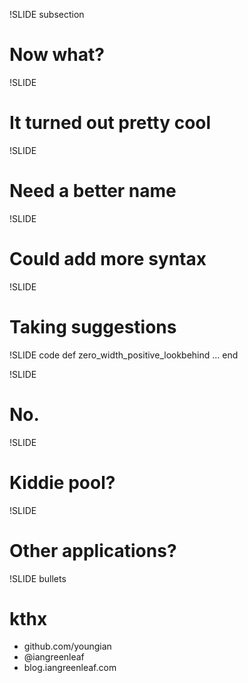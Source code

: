 !SLIDE subsection
# Now what? #

!SLIDE
# It turned out pretty cool #

!SLIDE
# Need a better name #

!SLIDE
# Could add more syntax #

!SLIDE
# Taking suggestions #

!SLIDE code
    def zero_width_positive_lookbehind
      ...
    end

!SLIDE
# **No.** #

!SLIDE
# Kiddie pool? #

!SLIDE
# Other applications? #

!SLIDE bullets
# kthx #

* github.com/youngian
* @iangreenleaf
* blog.iangreenleaf.com
